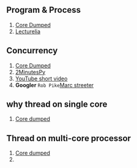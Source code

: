 ## Program & Process
1. [Core Dumped](https://youtu.be/7ge7u5VUSbE?si=RKxyFIwk5O8GN7Rt)
2. [Lecturelia](https://www.youtube.com/watch?v=CGIPuj1AjqE)

## Concurrency
1. [Core Dumped](https://youtu.be/3X93PnKRNUo?si=ym2BhTRj-nlAZkT-)
2. [2MinutesPy](https://www.youtube.com/watch?v=MfCbM6NKPeY)
3. [YouTube short video](https://www.youtube.com/shorts/hfltgFima34)
4. **Googler** `Rob Pike`[Marc streeter](https://www.youtube.com/watch?v=qmg1CF3gZQ0)

## why thread on single core 
1. [Core dumped](https://youtu.be/M9HHWFp84f0?si=7UIASLW85A_tJnsZ)

## Thread on multi-core processor
1. [Core dumped](https://youtu.be/5sw9XJokAqw?si=iUemgZXpEhONR1OA)
2. 